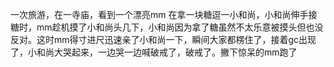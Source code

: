 一次旅游，在一寺庙，看到一个漂亮mm 在拿一块糖逗一小和尚，小和尚伸手接糖时，mm趁机摸了小和尚头几下，小和尚因为拿了糖虽然不太乐意被摸头但也没反对。这时mm得寸进尺迅速亲了小和尚一下，瞬间大家都楞住了，接着gc出现了，小和尚大哭起来，一边哭一边喊破戒了，破戒了。撇下惊呆的mm跑了